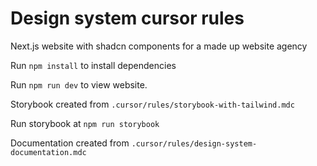 # Design system cursor rules

Next.js website with shadcn components for a made up website agency

Run `npm install` to install dependencies

Run `npm run dev` to view website.

Storybook created from `.cursor/rules/storybook-with-tailwind.mdc`

Run storybook at `npm run storybook`

Documentation created from `.cursor/rules/design-system-documentation.mdc`
